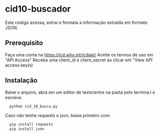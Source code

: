 # cid10-buscador
Este código acessa, extrai e formata a informação extraida em formato JSON.

## Prerequisito
Faça uma conta na https://icd.who.int/icdapi/
Aceite os termos de uso em "API Access"
Receba uma client_id e client_secret ao clicar em "View API access key(s)

## Instalação
Baixe o arquivo, abra em um editor de texto/entre na pasta pelo termina.l e escreva:

```bash
  python cid_10_busca.py
```
Caso não tenha requests e json, baixe primeiro com:
```bash
  pip install requests
  pip install json
```
    
